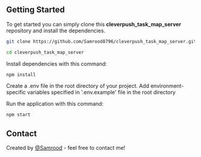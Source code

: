 ## Getting Started 
To get started you can simply clone this **cleverpush_task_map_server** repository and install the dependencies.
```bash
git clone https://github.com/Samrood8796/cleverpush_task_map_server.git

cd cleverpush_task_map_server
```

Install dependencies with this command:
```bash
npm install
```

Create a .env file in the root directory of your project. Add environment-specific variables specified in '.env.example' file in the root directory

Run the application with this command:
```bash
npm start
```

## Contact
Created by [@Samrood](https://www.linkedin.com/in/samrood-a-93b148227/) - feel free to contact me!